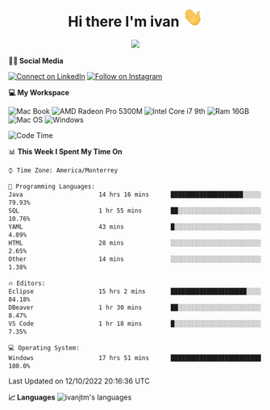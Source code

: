 <h1 align="center">Hi there I'm ivan <img src="https://raw.githubusercontent.com/ABSphreak/ABSphreak/master/gifs/Hi.gif" width="40px" /></h1>
<div align="center">
<img src="http://github-readme-streak-stats.herokuapp.com?user=ivanjtm&hide_border=true&background=00000000&border=FFFFFF00&sideNums=A8A8A8&sideLabels=A8A8A8&currStreakNum=FFC93C&dates=A8A8A8)](https://git.io/streak-stats"/>
</div>

**👦🏻 Social Media**

[![Connect on LinkedIn](https://img.shields.io/badge/LinkedIn-%230077B5.svg?&style=flat-square&logo=linkedin&logoColor=white)](https://www.linkedin.com/in/ivanjtm)
[![Follow on Instagram](https://img.shields.io/badge/Instagram-E4405F?style=flat-square&logo=instagram&logoColor=white)](https://www.instagram.com/ivanjtm)

**💻 My Workspace**

![Mac Book](https://img.shields.io/badge/Apple-MacBook_Pro_2019-999999?style=flat-square&logo=apple&logoColor=white)
![AMD Radeon Pro 5300M](https://img.shields.io/badge/AMD-Radeon_Pro_5300M-ED1C24?style=flat-square&logo=amd&logoColor=white)
![Intel Core i7 9th](https://img.shields.io/badge/Intel-Core_i7_9th-0071C5?style=flat-square&logo=intel&logoColor=white)
![Ram 16GB](https://img.shields.io/badge/RAM-16GB-230071C5?style=flat-square&logoColor=white)
![Mac OS](https://img.shields.io/badge/Mac%20OS-000000?style=flat-square&logo=apple&logoColor=white)
![Windows](https://img.shields.io/badge/Windows-0078D6?style=flat-square&logo=windows&logoColor=white)


<!--START_SECTION:waka-->
![Code Time](http://img.shields.io/badge/Code%20Time-748%20hrs%208%20mins-blue)

📊 **This Week I Spent My Time On** 

```text
⌚︎ Time Zone: America/Monterrey

💬 Programming Languages: 
Java                     14 hrs 16 mins      ████████████████████░░░░░   79.93% 
SQL                      1 hr 55 mins        ██░░░░░░░░░░░░░░░░░░░░░░░   10.76% 
YAML                     43 mins             █░░░░░░░░░░░░░░░░░░░░░░░░   4.09% 
HTML                     28 mins             ░░░░░░░░░░░░░░░░░░░░░░░░░   2.65% 
Other                    14 mins             ░░░░░░░░░░░░░░░░░░░░░░░░░   1.38%

🔥 Editors: 
Eclipse                  15 hrs 2 mins       █████████████████████░░░░   84.18% 
DBeaver                  1 hr 30 mins        ██░░░░░░░░░░░░░░░░░░░░░░░   8.47% 
VS Code                  1 hr 18 mins        █░░░░░░░░░░░░░░░░░░░░░░░░   7.35%

💻 Operating System: 
Windows                  17 hrs 51 mins      █████████████████████████   100.0%

```


 Last Updated on 12/10/2022 20:16:36 UTC
<!--END_SECTION:waka-->
**📈 Languages**
 ![ivanjtm's languages](https://wakatime.com/share/@ivanjtm/a32f83c6-d0c9-49a4-a5ae-d0440b950377.svg)
